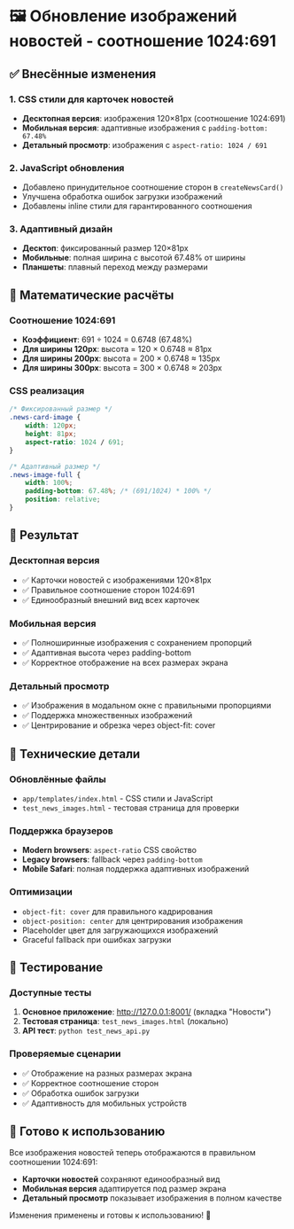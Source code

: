# 🖼️ Обновление изображений новостей - соотношение 1024:691

## ✅ Внесённые изменения

### 1. CSS стили для карточек новостей
- **Десктопная версия**: изображения 120×81px (соотношение 1024:691)
- **Мобильная версия**: адаптивные изображения с `padding-bottom: 67.48%`
- **Детальный просмотр**: изображения с `aspect-ratio: 1024 / 691`

### 2. JavaScript обновления
- Добавлено принудительное соотношение сторон в `createNewsCard()`
- Улучшена обработка ошибок загрузки изображений
- Добавлены inline стили для гарантированного соотношения

### 3. Адаптивный дизайн
- **Десктоп**: фиксированный размер 120×81px
- **Мобильные**: полная ширина с высотой 67.48% от ширины
- **Планшеты**: плавный переход между размерами

## 📐 Математические расчёты

### Соотношение 1024:691
- **Коэффициент**: 691 ÷ 1024 = 0.6748 (67.48%)
- **Для ширины 120px**: высота = 120 × 0.6748 ≈ 81px
- **Для ширины 200px**: высота = 200 × 0.6748 ≈ 135px
- **Для ширины 300px**: высота = 300 × 0.6748 ≈ 203px

### CSS реализация
```css
/* Фиксированный размер */
.news-card-image {
    width: 120px;
    height: 81px;
    aspect-ratio: 1024 / 691;
}

/* Адаптивный размер */
.news-image-full {
    width: 100%;
    padding-bottom: 67.48%; /* (691/1024) * 100% */
    position: relative;
}
```

## 🎯 Результат

### Десктопная версия
- ✅ Карточки новостей с изображениями 120×81px
- ✅ Правильное соотношение сторон 1024:691
- ✅ Единообразный внешний вид всех карточек

### Мобильная версия
- ✅ Полноширинные изображения с сохранением пропорций
- ✅ Адаптивная высота через padding-bottom
- ✅ Корректное отображение на всех размерах экрана

### Детальный просмотр
- ✅ Изображения в модальном окне с правильными пропорциями
- ✅ Поддержка множественных изображений
- ✅ Центрирование и обрезка через object-fit: cover

## 🔧 Технические детали

### Обновлённые файлы
- `app/templates/index.html` - CSS стили и JavaScript
- `test_news_images.html` - тестовая страница для проверки

### Поддержка браузеров
- **Modern browsers**: `aspect-ratio` CSS свойство
- **Legacy browsers**: fallback через `padding-bottom`
- **Mobile Safari**: полная поддержка адаптивных изображений

### Оптимизации
- `object-fit: cover` для правильного кадрирования
- `object-position: center` для центрирования изображения
- Placeholder цвет для загружающихся изображений
- Graceful fallback при ошибках загрузки

## 🧪 Тестирование

### Доступные тесты
1. **Основное приложение**: http://127.0.0.1:8001/ (вкладка "Новости")
2. **Тестовая страница**: `test_news_images.html` (локально)
3. **API тест**: `python test_news_api.py`

### Проверяемые сценарии
- ✅ Отображение на разных размерах экрана
- ✅ Корректное соотношение сторон
- ✅ Обработка ошибок загрузки
- ✅ Адаптивность для мобильных устройств

## 🚀 Готово к использованию

Все изображения новостей теперь отображаются в правильном соотношении 1024:691:
- **Карточки новостей** сохраняют единообразный вид
- **Мобильная версия** адаптируется под размер экрана
- **Детальный просмотр** показывает изображения в полном качестве

Изменения применены и готовы к использованию! 🎉



